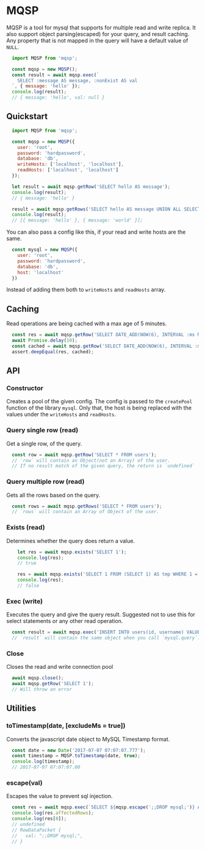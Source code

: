 # MQSP

MQSP is a tool for mysql that supports for multiple read and write replica.
It also support object parsing(escaped) for your query, and result caching.
Any property that is not mapped in the query will have a default value of `NULL`.

```javascript
  import MQSP from 'mqsp';

  const mqsp = new MQSP();
  const result = await mqsp.exec(`
    SELECT :message AS message, :nonExist AS val
  `, { message: 'hello' });
  console.log(result);
  // { message: 'hello', val: null }
```

## Quickstart
```javascript
  import MQSP from 'mqsp';

  const mqsp = new MQSP({
    user: 'root',
    password: 'hardpassword',
    database: 'db',
    writeHosts: ['localhost', 'localhost'],
    readHosts: ['localhost', 'localhost']
  });

  let result = await mqsp.getRow('SELECT hello AS message');
  console.log(result);
  // { message: 'hello' }

  result = await mqsp.getRows('SELECT hello AS message UNION ALL SELECT world AS message');
  console.log(result);
  // [{ message: 'hello' }, { message: 'world' }];
```
You can also pass a config like this, if your read and write hosts are the same.
```javascript
  const mysql = new MQSP({
    user: 'root',
    password: 'hardpassword',
    database: 'db',
    host: 'localhost'
  })
```
Instead of adding them both to `writeHosts` and `readHosts` array.

## Caching
Read operations are being cached with a max age of 5 minutes.

```javascript
  const res = await mqsp.getRow('SELECT DATE_ADD(NOW(6), INTERVAL :ms MICROSECOND)', { ms: 777 });
  await Promise.delay(10);
  const cached = await mqsp.getRow('SELECT DATE_ADD(NOW(6), INTERVAL :ms MICROSECOND)', { ms: 777 });
  assert.deepEqual(res, cached);
```

## API
### Constructor
Creates a pool of the given config. The config is passed to the `createPool` function
of the library `mysql`. Only that, the host is being replaced with the values under
the `writeHosts` and `readHosts`.

### Query single row (read)
Get a single row, of the query.
```javascript
  const row = await mqsp.getRow('SELECT * FROM users');
  // `row` will contain an Object(not an Array) of the user.
  // If no result match of the given query, the return is `undefined`
```

### Query multiple row (read)
Gets all the rows based on the query.
```javascript
  const rows = await mqsp.getRows('SELECT * FROM users');
  // `rows` will contain an Array of Object of the user.
```

### Exists (read)
Determines whether the query does return a value.
```javascript
    let res = await mqsp.exists('SELECT 1');
    console.log(res);
    // true

    res = await mqsp.exists('SELECT 1 FROM (SELECT 1) AS tmp WHERE 1 = 0');
    console.log(res);
    // false
```

### Exec (write)
Executes the query and give the query result. Suggested not to use this for select statements or any other read operation.
```javascript
  const result = await mqsp.exec('INSERT INTO users(id, username) VALUES (:id, :username)', { id: 482, username: 'John Doe'});
  // `result` will contain the same object when you call `mysql.query`.
```

### Close
Closes the read and write connection pool
```javascript
  await mqsp.close();
  await mqsp.getRow('SELECT 1');
  // Will throw an error
```

## Utilities
### toTimestamp(date, [excludeMs = true])
Converts the javascript date object to MySQL Timestamp format.

```javascript
  const date = new Date('2017-07-07 07:07:07.777');
  const timestamp = MQSP.toTimestamp(date, true);
  console.log(timestamp);
  // 2017-07-07 07:07:07.00
```
### escape(val)
Escapes the value to prevent sql injection.
```javascript
  const res = await mqsp.exec(`SELECT ${mqsp.escape(';;DROP mysql;')} AS val`);
  console.log(res.affectedRows);
  console.log(res[0]);
  // undefined
  // RowDataPacket {
  //   val: ";;DROP mysql;",
  // }
```
